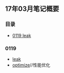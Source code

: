 ## 17年03月笔记概要

### 目录
* [0119 leak](#0119)

### 0119
* [leak](../iOS/iOS/leak.md)
* [optimize](../iOS/iOS/optimize.md)//性能优化
